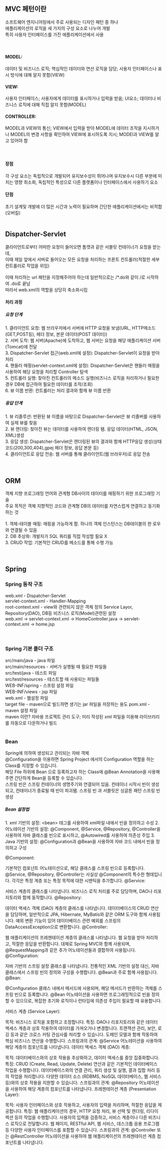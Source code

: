 <h2>MVC 페턴이란</h2>
소프트웨어 엔지니어링에서 주로 사용되는 디자인 패턴 중 하나<br>
애플리케이션의 로직을 세 가지의 구성 요소로 나누어 개발<br>
특히 사용자 인터페이스를 가진 애플리케이션에서 사용<br>
<br><br>
<h4>MODEL:</h4> 데이터 및 비즈니스 로직; 핵심적인 데이터와 연산 로직을 담당; 사용자 인터페이스나 표시 방식에 대해 알지 못함(VIEW)<br>
<h4>VIEW:</h4> 사용자 인터페이스; 사용자에게 데이터를 표시하거나 입력을 받음; UI요소; 데이터나 비즈니스 로직에 대해 직접 알지 못함(MODEL)<br>
<h4>CONTROLLER:</h4> MODEL과 VIEW의 통신; VIEW에서 입력을 받아 MODEL에 데이터 조작을 지시하거나 MODEL의 변경 사항을 확인하여 VIEW에 표시하도록 지시; MODEl과 VIEW를 알고 있어야 함<br>
<br><br>
<h4>장점</h4>
각 구성 요소는 독립적으로 개발되어 유지보수성이 뛰어나며 유지보수시 다른 부분에 미치는 영향 최소화, 독립적인 특성으로 다른 플랫폼이나 인터페이스에서 사용하기 요소<br>
<h4>단점</h4>
초기 설계및 개발에 더 많은 시간과 노력이 필요하며 간단한 애플리케이션에서는 비적합(오버킬)
<br><br>
<h2>Dispatcher-Servlet</h2>
클라이언트로부터 어떠한 요청이 들어오면 톰캣과 같은 서블릿 컨테이너가 요청을 받는데,<br>
이때 제일 앞에서 서버로 들어오는 모든 요청을 처리하는 프론트 컨트롤러(적절한 세부 컨트롤러로 작업을 위임)<br>
<br>
이때 처리하는 url 패턴을 지정해주어야 하는데 일반적으로는 /*.do와 같이 /로 시작하여 .do로 끝남<br>
따라서 web.xml의 역할을 상당히 축소화시킴<br>
<h4>처리 과정</h4>
<h5>요청 단계</h5>
1. 클라이언트 요청: 웹 브라우저에서 서버에 HTTP 요청을 보냄(URL, HTTP메소드(GET,POST등), 헤더 정보, 본문 데이터(POST 데이터))<br>
2. 서버 도착: 웹 서버(Apache)에 도착하고, 웹 서버는 요청을 해당 애플리케이션 서버(Tomcat)에 전달<br>
3. Dispatcher-Servlet 접근(web.xml에 설정): Dispatcher-Servlet이 요청을 받아 처리<br>
4. 핸들러 매핑(servlet-context.xml에 설정): Dispatcher-Servlet은 핸들러 매핑을 사용하여 해당 요청을 처리할 Controller 탐색<br>
5. 컨트롤러 실행: 찾아진 컨트롤러의 메소드 실행(비즈니스 로직을 처리하거나 필요한 경우 DB에 접근하여 필요한 데이터를 조작/조회)<br>
6. 뷰 이름 반환: 컨트롤러는 처리 결과와 함께 뷰 이름 반환<br>
<h5>응답 단계</h5>
1. 뷰 리졸루션: 반환된 뷰 이름을 바탕으로 Dispatcher-Servlet은 뷰 리졸버를 사용하여 실제 뷰를 찾음<br>
2. 뷰 렌더링: 찾아진 뷰는 데이터를 사용하여 렌더링 됌. 응답 데이터(HTML, JSON, XML)생성<br>
3. 응답 생성: Dispatcher-Servlet은 렌더링된 뷰의 결과와 함께 HTTP응답 생성(상태코드(200,300,404),gpej 헤더 정보, 응답 본문 등)<br>
4. 클라이언트로 응답 전송: 웹 서버를 통해 클라이언트(웹 브라우저)로 응답 전송<br>
<br><br>
<h2>ORM</h2>
객체 지향 프로그래밍 언어와 관계형 DB사이의 데이터를 매핑하기 위한 프로그래밍 기술<br>
주요 목적은 객체 지향적인 코드와 관계형 DB의 데이터를 자연스럽게 연결하고 동기화 하는 것<br>
<br>
1. 객체-테이블 매핑: 매핑을 가능하게 함. 하나의 객체 인스턴스는 DB테이블의 한 로우와 연결될 수 있음<br>
2. DB 추상화: 개발자가 SQL 쿼리를 직접 작성할 필요 X<br>
3. CRUD 작업: 기본적인 CRUD를 메소드를 통해 수행 가능<br>
<br><br>
<h2>Spring</h2>
<h3>Spring 동작 구조</h3>
web.xml - Dispatcher-Servlet<br>
servlet-context.xml - Handler-Mapping<br>
root-context.xml - view와 관련되지 않은 객체 정의 Service Layor, Repository(DAO), DB등 비즈니스 로직(Model)관련된 설정<br>
web.xml -> servlet-context.xml -> HomeController.java -> servlet-context.xml -> home.jsp<br>
<br><br>
<h3>Spring 기본 폴더 구조</h3>
src/main/java - java 파일<br>
src/main/resources - 서버가 실행될 때 필요한 파일들<br>
src/test/java - 테스트 파일<br>
src/test/resources - 테스트할 때 사용되는 파일들<br>
WEB-INF/spring - 스프링 설정 파일<br>
WEB-INF/views - jsp 파일<br>
web.xml - 웹설정 파일<br>
target file - maven으로 빌드하면 생기는 jar 파일을 저장하는 용도 
pom.xml - maven 설정 파일<br>
maven 이란? 자바용 프로젝트 관리 도구; 미리 작성된 xml 파일을 이용해 라이브러리를 자동으로 다운하거나 빌드
<br><br>
<h3>Bean</h3>
Spring에 의하여 생성되고 관리되는 자바 객체<br>
@Configuration을 이용하면 Spring Project 에서의 Configuration 역할을 하는 Class를 지정할 수 있습니다. <br>
해당 File 하위에 Bean 으로 등록하고자 하는 Class에 @Bean Annotation을 사용해주면 간단하게 Bean을 등록할 수 있습니다. <br>
스프링 빈은 스프링 컨테이너의 생명주기와 연결되어 있음. 컨테이너 시작시 빈이 생성되고, 컨테이너가 종료될 때 빈이 파괴됌.
스프링 빈 과 서블릿은 싱글톤 패턴 스프링 빈 생성
<h5>Bean 설정법</h5>
1. xml 기반의 설정: &lt;bean&gt; 태그를 사용하여 xml파일 내에서 빈을 정의하고 수성
2. 어노테이션 기반의 설정: @Component, @Service, @Repository, @Controller을 사용하여 자바 클래스를 빈으로 표시하고, @Autowired를 사용하여 의존성 주입
3. Java 기반의 설정: @Configuration과 @Bean을 사용하여 자바 코드 내에서 빈을 정의하고 구성

@Component:

기본적인 컴포넌트 어노테이션으로, 해당 클래스를 스프링 빈으로 등록합니다.
@Service, @Repository, @Controller는 사실상 @Component의 특수한 형태입니다. 각각은 특정 계층 또는 특정 목적에 대한 시멘틱을 추가합니다.
@Service:

서비스 계층의 클래스를 나타냅니다.
비즈니스 로직 처리를 주로 담당하며, DAO나 리포지토리와 함께 동작합니다.
@Repository:

데이터 액세스 객체 (DAO) 계층의 클래스를 나타냅니다.
데이터베이스의 CRUD 연산을 담당하며, 일반적으로 JPA, Hibernate, MyBatis와 같은 ORM 도구와 함께 사용됩니다.
예외 변환 기능이 있어 데이터베이스 관련 예외를 스프링의 DataAccessException으로 변환합니다.
@Controller:

웹 애플리케이션의 프레젠테이션 계층의 클래스를 나타냅니다.
웹 요청을 받아 처리하고, 적절한 응답을 반환합니다.
대체로 Spring MVC와 함께 사용되며, @RequestMapping과 같은 추가 어노테이션들과 결합하여 사용됩니다.
@Configuration:

자바 기반의 스프링 설정 클래스를 나타냅니다.
전통적인 XML 기반의 설정 대신, 자바 클래스에서 스프링 빈의 정의와 구성을 수행합니다.
@Bean과 주로 함께 사용됩니다.
@Bean:

@Configuration 클래스 내에서 메서드에 사용되며, 해당 메서드가 반환하는 객체를 스프링 빈으로 등록합니다.
@Bean 어노테이션을 사용하면 프로그래밍적으로 빈을 정의할 수 있으므로, 복잡한 초기화 로직이나 런타임에 의존성 주입이 필요할 때 유용합니다.

서비스 계층 (Service Layer):

목적: 비즈니스 로직을 포함하고 조정합니다.
특징:
DAO나 리포지토리와 같은 데이터 액세스 계층과 상호 작용하여 데이터를 가져오거나 변경합니다.
트랜잭션 관리, 보안, 로깅 등과 같은 크로스 커팅 관심사를 처리할 수 있습니다.
도메인 모델과 함께 작동하여 핵심 비즈니스 연산을 수행합니다.
스프링과의 관계: @Service 어노테이션을 사용하여 해당 계층의 컴포넌트를 나타냅니다.
데이터 액세스 객체 (DAO) 계층:

목적: 데이터베이스와의 상호 작용을 추상화하고, 데이터 액세스를 중앙 집중화합니다.
특징:
CRUD (Create, Read, Update, Delete) 연산과 같은 기본적인 데이터베이스 작업을 수행합니다.
데이터베이스와의 연결 관리, 쿼리 생성 및 실행, 결과 집합 처리 등의 작업을 처리합니다.
다양한 데이터 소스 (RDBMS, NoSQL 데이터베이스, 웹 서비스 등)와의 상호 작용을 지원할 수 있습니다.
스프링과의 관계: @Repository 어노테이션을 사용하여 해당 계층의 컴포넌트를 나타냅니다.
프레젠테이션 계층 (Presentation Layer):

목적: 사용자 인터페이스와 상호 작용하고, 사용자의 입력을 처리하며, 적절한 응답을 제공합니다.
특징:
웹 애플리케이션의 경우, HTTP 요청 처리, 뷰 선택 및 렌더링, 리다이렉션 등의 작업을 수행합니다.
사용자의 입력을 검증하고, 서비스 계층이나 다른 비즈니스 로직으로 전달합니다.
웹 페이지, RESTful API, 웹 서비스, 데스크톱 응용 프로그램 등 다양한 사용자 인터페이스를 포함할 수 있습니다.
스프링과의 관계: @Controller 또는 @RestController 어노테이션을 사용하여 웹 애플리케이션의 프레젠테이션 계층 컴포넌트를 나타냅니다.




